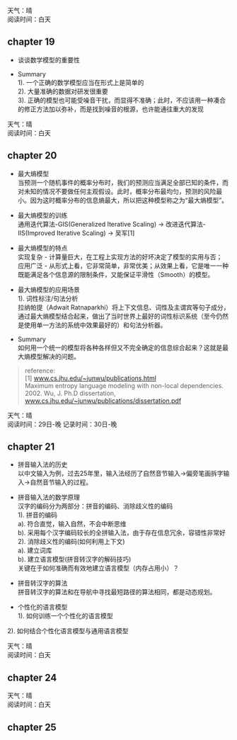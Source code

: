 
天气：晴  
阅读时间：白天


## chapter 19
+ 谈谈数学模型的重要性

+ Summary  
1). 一个正确的数学模型应当在形式上是简单的  
2). 大量准确的数据对研发很重要  
3). 正确的模型也可能受噪音干扰，而显得不准确；此时，不应该用一种凑合的修正方法加以弥补，而是找到噪音的根源，也许能通往重大的发现  




天气：晴  
阅读时间：白天


## chapter 20
+ 最大熵模型  
当预测一个随机事件的概率分布时，我们的预测应当满足全部已知的条件，而对未知的情况不要做任何主观假设。此时，概率分布最均匀，预测的风险最小。因为这时概率分布的信息熵最大，所以把这种模型称之为“最大熵模型”。

+ 最大熵模型的训练  
通用迭代算法-GIS(Generalized Iterative Scaling) -> 改进迭代算法-IIS(Improved Iterative Scaling) -> 吴军[1]

+ 最大熵模型的特点  
实现复杂 - 计算量巨大，在工程上实现方法的好坏决定了模型的实用与否；  
应用广泛 - 从形式上看，它非常简单，非常优美；从效果上看，它是唯一一种既能满足各个信息源的限制条件，又能保证平滑性（Smooth）的模型。  

+ 最大熵模型的应用场景  
1). 词性标注/句法分析  
拉纳帕提（Adwait Ratnaparkhi）将上下文信息、词性及主谓宾等句子成分，通过最大熵模型结合起来，做出了当时世界上最好的词性标识系统（至今仍然是使用单一方法的系统中效果最好的）和句法分析器。

+ Summary  
如何用一个统一的模型将各种各样但又不完全确定的信息综合起来？这就是最大熵模型解决的问题。  
    

> reference:  
> [1] www.cs.jhu.edu/~junwu/publications.html  
> Maximum entropy language modeling with non-local dependencies. 2002. Wu, J. Ph.D dissertation, www.cs.jhu.edu/~junwu/publications/dissertation.pdf




天气：晴  
阅读时间：29日-晚
记录时间：30日-晚


## chapter 21
+ 拼音输入法的历史  
以中文输入为例，过去25年里，输入法经历了自然音节输入->偏旁笔画拆字输入->自然音节输入的过程。  

+ 拼音输入法的数学原理  
汉字的编码分为两部分：拼音的编码、消除歧义性的编码  
1). 拼音的编码  
a). 符合直觉，输入自然，不会中断思维  
b). 采用每个汉字编码较长的全拼输入法，由于存在信息冗余，容错性非常好  
2). 消除歧义性的编码(如何利用上下文)  
a). 建立词库  
b). 建立语言模型(拼音转汉字的解码技巧)  
关键在于如何准确而有效地建立语言模型（内存占用小）？

+ 拼音转汉字的算法  
拼音转汉字的算法和在导航中寻找最短路径的算法相同，都是动态规划。  

+ 个性化的语言模型  
1). 如何训练一个个性化的语言模型  

2). 如何结合个性化语言模型与通用语言模型  
  



天气：晴  
阅读时间：白天


## chapter 24








天气：晴  
阅读时间：白天


## chapter 25





